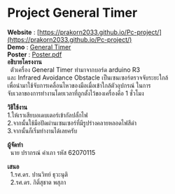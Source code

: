 # Project General Timer  
**Website** : [https://prakorn2033.github.io/Pc-project/](https://prakorn2033.github.io/Pc-project/)  
**Demo** : [General Timer](https://prakorn2033.github.io/Pc-project/)  
**Poster** : [Poster.pdf](Poster.pdf)  
**อธิบายโครงงาน**  
&ensp;ตัวเครื่อง General Timer ทำมาจากบอร์ด arduino R3  
และ Infrared Avoidance Obstacle เป็นเซนเซอร์ตรวจจับระยะใกล้  
เพื่อนำมาใช้จับการเคลื่อนไหวของมือเมื่อเข้าใกล้ตัวอุปกรณ์ ในการ  
จับเวลาของการทำงานโดยเวลาที่ถูกตั้งไว้ของเครื่องคือ 1 ชั่วโมง  

**วิธีใช้งาน**  
1.ให้เราเสียบอเดบเตอร์เข้ากัลปลั้กไฟ  
2.จากนั้นใช้มือปัดผ่านเซนเซอร์ที่มีรูปร่างคลายหลอดไฟสีดำ  
3.จากนั้นก็เริ่มทำงานได้เลยครับ

**ผู้จัดทำ**  
&ensp;นาย ปรากรณ์ คำเภา รหัส 62070115  

**เสนอ**  
&ensp;1.รศ.ดร. ปานวิทย์ ธุวะนุติ  
&ensp;2.รศ.ดร. กิติ์สุชาต พสุภา
 
